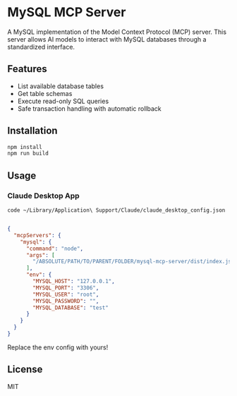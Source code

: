 # MySQL MCP Server

A MySQL implementation of the Model Context Protocol (MCP) server. This server allows AI models to interact with MySQL databases through a standardized interface.

## Features

- List available database tables
- Get table schemas
- Execute read-only SQL queries
- Safe transaction handling with automatic rollback

## Installation

```bash
npm install
npm run build
```

## Usage

### Claude Desktop App

```
code ~/Library/Application\ Support/Claude/claude_desktop_config.json
```

```json

{
  "mcpServers": {
    "mysql": {
      "command": "node",
      "args": [
        "/ABSOLUTE/PATH/TO/PARENT/FOLDER/mysql-mcp-server/dist/index.js",
      ],
      "env": {
        "MYSQL_HOST": "127.0.0.1",
        "MYSQL_PORT": "3306",
        "MYSQL_USER": "root",
        "MYSQL_PASSWORD": "",
        "MYSQL_DATABASE": "test"
      }
    }
  }
}
```

Replace the env config with yours!

## License

MIT 